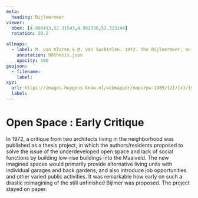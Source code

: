 ```yaml
---
meta:
  heading: Bijlmermeer
viewer:
  bbox: [4.968413,52.31543,4.982336,52.323144]
  rotation: 29.2

allmaps:
  - label: M. van Klaren & M. van Suchtelen. 1972. The Bijlmermeer, an attempt to improve living conditions. de Architect 
    annotation: 08thesis.json
    opacity: 100
geojson:
  - filename:
    label: 
xyz:
  url: https://images.huygens.knaw.nl/webmapper/maps/pw-1985/{z}/{x}/{y}.png
  label: 
---
```

# Open Space : Early Critique
In 1972, a critique from two architects living in the neighborhood was published as a thesis project, in which the authors/residents proposed to solve the issue of the underdeveloped open space and lack of social functions by building low-rise buildings into the Maaiveld. The new imagined spaces would primarily provide alternative living units with individual garages and back gardens, and also introduce job opportunities and other varied public activities. It was remarkable how early on such a drastic reimagining of the still unfinished Bijlmer was proposed. The project stayed on paper. 
